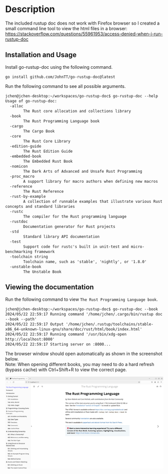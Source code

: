 # Description
The included rustup doc does not work with Firefox browser so I created a small command line tool to view 
the html files in a browser:  
https://stackoverflow.com/questions/55961953/access-denied-when-i-run-rustup-doc

## Installation and Usage
Install go-rustup-doc using the following command.
```
go install github.com/JohnTT/go-rustup-doc@latest
```

Run the following command to see all possible arguments.
```
jchen@jchen-desktop:~/workspaces/go-rustup-doc$ go-rustup-doc --help
Usage of go-rustup-doc:
  -alloc
    	The Rust core allocation and collections library
  -book
    	The Rust Programming Language book
  -cargo
    	The Cargo Book
  -core
    	The Rust Core Library
  -edition-guide
    	The Rust Edition Guide
  -embedded-book
    	The Embedded Rust Book
  -nomicon
    	The Dark Arts of Advanced and Unsafe Rust Programming
  -proc_macro
    	A support library for macro authors when defining new macros
  -reference
    	The Rust Reference
  -rust-by-example
    	A collection of runnable examples that illustrate various Rust concepts and standard libraries
  -rustc
    	The compiler for the Rust programming language
  -rustdoc
    	Documentation generator for Rust projects
  -std
    	Standard library API documentation
  -test
    	Support code for rustc's built in unit-test and micro-benchmarking framework
  -toolchain string
    	Toolchain name, such as 'stable', 'nightly', or '1.8.0'
  -unstable-book
    	The Unstable Book
```

## Viewing the documentation
Run the following command to view `The Rust Programming Language book`.
```
jchen@jchen-desktop:~/workspaces/go-rustup-doc$ go-rustup-doc --book
2024/05/22 22:59:17 Running command '/home/jchen/.cargo/bin/rustup doc --book --path'
2024/05/22 22:59:17 Output '/home/jchen/.rustup/toolchains/stable-x86_64-unknown-linux-gnu/share/doc/rust/html/book/index.html'
2024/05/22 22:59:17 Running command '/usr/bin/xdg-open http://localhost:8000'
2024/05/22 22:59:17 Starting server on :8000...
```

The browser window should open automatically as shown in the screenshot below.  
Note: When opening different books, you may need to do a hard refresh (bypass cache) with Ctrl+Shift+R to view the
correct page.

![Rust Book](./images/browser.png)
